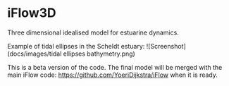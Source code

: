 # iFlow3D
Three dimensional idealised model for estuarine dynamics.

Example of tidal ellipses in the Scheldt estuary:
![Screenshot](docs/images/tidal ellipses bathymetry.png)



This is a beta version of the code. 
The final model will be merged with the main iFlow code: https://github.com/YoeriDijkstra/iFlow when it is ready.
